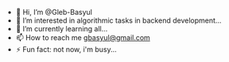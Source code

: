 - 👋 Hi, I’m @Gleb-Basyul
- 👀 I’m interested in algorithmic tasks in backend development...
- 🌱 I’m currently learning all...
- 📫 How to reach me gbasyul@gmail.com
- ⚡ Fun fact: not now, i'm busy...
